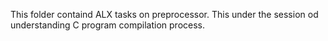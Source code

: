 This folder containd ALX tasks on preprocessor.
This under the session od understanding C program compilation process.
